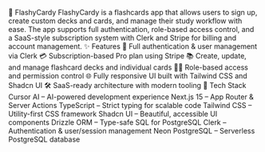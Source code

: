 🔖 FlashyCardy
FlashyCardy is a flashcards app that allows users to sign up, create custom decks and cards, and manage their study workflow with ease. The app supports full authentication, role-based access control, and a SaaS-style subscription system with Clerk and Stripe for billing and account management.
✨ Features
🔐 Full authentication & user management via Clerk
💳 Subscription-based Pro plan using Stripe
📚 Create, update, and manage flashcard decks and individual cards
🧑‍⚖️ Role-based access and permission control
🌐 Fully responsive UI built with Tailwind CSS and Shadcn UI
🛠️ SaaS-ready architecture with modern tooling
🧰 Tech Stack
Cursor AI – AI-powered development experience
Next.js 15 – App Router & Server Actions
TypeScript – Strict typing for scalable code
Tailwind CSS – Utility-first CSS framework
Shadcn UI – Beautiful, accessible UI components
Drizzle ORM – Type-safe SQL for PostgreSQL
Clerk – Authentication & user/session management
Neon PostgreSQL – Serverless PostgreSQL database
